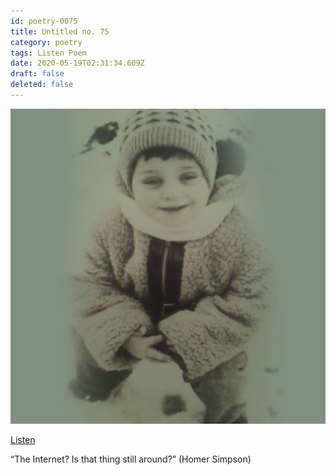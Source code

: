 ```yaml
---
id: poetry-0075
title: Untitled no. 75
category: poetry
tags: Listen Poem
date: 2020-05-19T02:31:34.609Z
draft: false
deleted: false
---
```


![Illustration](image/poetry-0075-illustration.jpg)

[Listen](audio/poetry-0075.mp3)

“The Internet?  Is that thing still around?”  (Homer Simpson)
